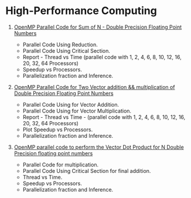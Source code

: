 # High-Performance Computing

1. [OpenMP Parallel Code for Sum of N - Double Precision Floating Point Numbers](https://github.com/sindhiya-r/parallelization_exercise/tree/main/t02)
   - Parallel Code Using Reduction.
   - Parallel Code Using Critical Section.
   - Report - Thread vs Time (parallel code with 1, 2, 4, 6, 8, 10, 12, 16, 20, 32, 64 Processors)
   - Speedup vs Processors.
   - Parallelization fraction and Inference.
     
2. [OpenMP Parallel Code for Two Vector addition && multiplication of  Double Precision Floating Point Numbers](https://github.com/sindhiya-r/parallelization_exercise/tree/main/t03)
   - Parallel Code Using for Vector Addition.
   - Parallel Code Using for Vector Multiplication.
   - Report - Thread vs Time - (parallel code with 1, 2, 4, 6, 8, 10, 12, 16, 20, 32, 64 Processors)
   - Plot Speedup vs Processors.
   - Parallelization fraction and Inference.
     
3. [OpenMP parallel code to perform the Vector Dot Product for N Double Precision floating point numbers](https://github.com/sindhiya-r/parallelization_exercise/tree/main/t04)
   - Parallel Code for multiplication.
   - Parallel Code Using Critical Section for final addition.
   - Thread vs Time.
   - Speedup vs Processors.
   - Parallelization fraction and Inference.

